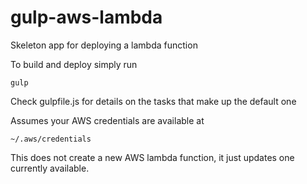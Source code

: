 # gulp-aws-lambda

Skeleton app for deploying a lambda function

To build and deploy simply run
```
gulp
```
Check gulpfile.js for details on the tasks that make up the default one

Assumes your AWS credentials are available at
```
~/.aws/credentials
```

This does not create a new AWS lambda function, it just updates one currently available.
